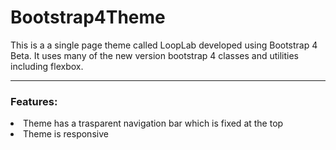 # Bootstrap4Theme
This is a a single page theme called LoopLab developed using Bootstrap 4 Beta. It uses many of the new version bootstrap 4 classes and utilities including flexbox.
<hr>
<h3>Features:</h3>
<li>Theme has a trasparent navigation bar which is fixed at the top</li>
<li>Theme is responsive </li>
